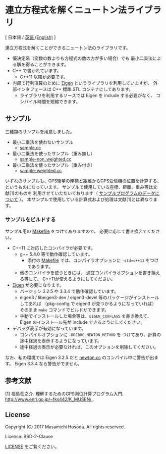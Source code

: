 <!-- -*- coding: utf-8 -*- -->
# 連立方程式を解くニュートン法ライブラリ

[ 日本語 / [英語 (English)](./README.md) ]

連立方程式を解くことができるニュートン法のライブラリです。

* 優決定系（変数の数よりも方程式の数の方が多い場合）でも
最小二乗法による解を得ることができます。
* C++ で書かれています。
    + C++11 以降が必要です。
* 内部で行列演算のために
[Eigen](https://eigen.tuxfamily.org/)
というライブラリを利用していますが、
外部インタフェースは C++ 標準 STL コンテナにしてあります。
    + ライブラリを利用するソースでは Eigen を include する必要がなく、
    コンパイル時間を短縮できます。

## サンプル

三種類のサンプルを用意しました。

* 最小二乗法を使わないサンプル
    + [sample.cc](./sample.cc)
* 最小二乗法を使ったサンプル（重み無し）
    + [sample-non_weighted.cc](./sample-non_weighted.cc)
* 最小二乗法を使ったサンプル（重み付き）
    + [sample-weighted.cc](./samplen-weighted.cc)

いずれのサンプルも、GPS衛星の座標と距離からGPS受信機の位置を計算する、
というものになっています。
サンプルで使用している座標、距離、重み等は文献[1]のものを
利用させていただいております（
[サンプルプログラムのデータについて](./doc/sample-data.ja.md)
）。
本サンプルで使用している計算式および処理は文献[1]とは異なります。

### サンプルをビルドする

サンプル用の
[Makefile](./Makefile)
をつけてありますので、
必要に応じて書き換えてください。

* C++11 に対応したコンパイラが必要です。
    + g++ 5.4.0 等で動作確認しています。
        - 添付の
        [Makefile](./Makefile)
        では、コンパイラオプションに
        `-std=c++11` をつけてあります。
    + 他のコンパイラを使うときには、
    適宜コンパイラオプションを書き換える等して、
    C++11が使えるようにしてください。
* [Eigen](https://eigen.tuxfamily.org/)
が必要になります。
    + バージョン 3.2.5 や 3.3.4 で動作確認しています。
    + eigen3 / libeigen3-dev / eigen3-devel
    等のパッケージがインストールしてあれば
    （pkg-config で eigen3 が見つかるようになっていれば）
    そのまま `make` コマンドでビルドができます。
    + 手動でインストールした場合等は、`EIGEN_CXXFLAGS` を書き換えて、
    Eigen のインストール先が include できるようにしてください。
* デバッグ表示が有効になっています。
    + コンパイルオプションに `-DDEBUG_NEWTON_METHOD` を
    つけてあり、計算の途中経過を表示するようになっています。
    + 途中経過の表示が必要なければ、このオプションを削除してください。

なお、私の環境では Eigen 3.2.5 だと
[newton.cc](./newton.cc)
のコンパイル中に警告が出ます。
Eigen 3.3.4 なら警告がでません。

## 参考文献

[1]
福島荘之介.
理解するためのGPS測位計算プログラム入門.
[
http://www.enri.go.jp/~fks442/K_MUSEN/
](http://www.enri.go.jp/~fks442/K_MUSEN/).

## License

Copyright (C) 2017 Masamichi Hosoda. All rights reserved.

License: BSD-2-Clause

[LICENSE](./LICENSE) をご覧ください。
